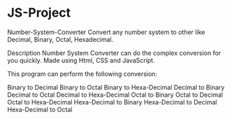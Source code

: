 # JS-Project
Number-System-Converter
Convert any number system to other like Decimal, Binary, Octal, Hexadecimal.

Description
Number System Converter can do the complex conversion for you quickly. Made using Html, CSS and JavaScript.

This program can perform the following conversion:

Binary to Decimal
Binary to Octal
Binary to Hexa-Decimal
Decimal to Binary
Decimal to Octal
Decimal to Hexa-Decimal
Octal to Binary
Octal to Decimal
Octal to Hexa-Decimal
Hexa-Decimal to Binary
Hexa-Decimal to Decimal
Hexa-Decimal to Octal
